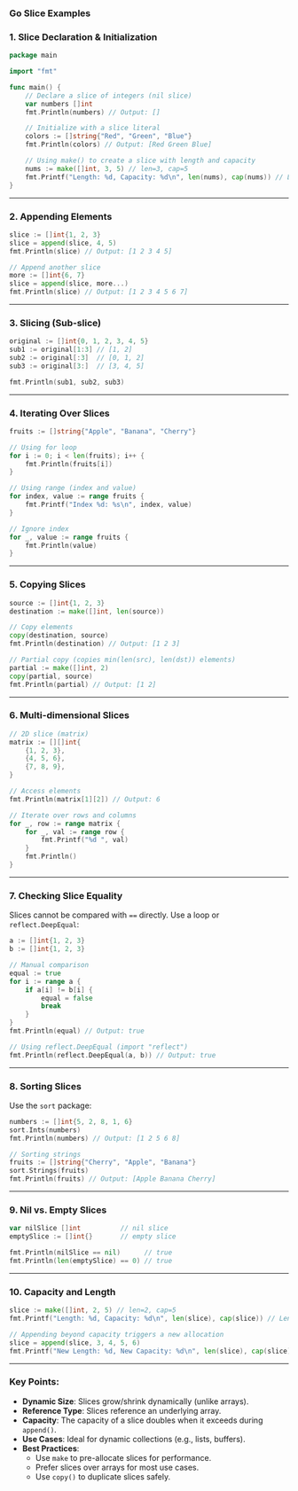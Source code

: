 ### Go Slice Examples

### 1. **Slice Declaration & Initialization**
```go
package main

import "fmt"

func main() {
    // Declare a slice of integers (nil slice)
    var numbers []int
    fmt.Println(numbers) // Output: []

    // Initialize with a slice literal
    colors := []string{"Red", "Green", "Blue"}
    fmt.Println(colors) // Output: [Red Green Blue]

    // Using make() to create a slice with length and capacity
    nums := make([]int, 3, 5) // len=3, cap=5
    fmt.Printf("Length: %d, Capacity: %d\n", len(nums), cap(nums)) // Length: 3, Capacity: 5
}
```

---

### 2. **Appending Elements**
```go
slice := []int{1, 2, 3}
slice = append(slice, 4, 5)
fmt.Println(slice) // Output: [1 2 3 4 5]

// Append another slice
more := []int{6, 7}
slice = append(slice, more...)
fmt.Println(slice) // Output: [1 2 3 4 5 6 7]
```

---

### 3. **Slicing (Sub-slice)**
```go
original := []int{0, 1, 2, 3, 4, 5}
sub1 := original[1:3] // [1, 2]
sub2 := original[:3]  // [0, 1, 2]
sub3 := original[3:]  // [3, 4, 5]

fmt.Println(sub1, sub2, sub3)
```

---

### 4. **Iterating Over Slices**
```go
fruits := []string{"Apple", "Banana", "Cherry"}

// Using for loop
for i := 0; i < len(fruits); i++ {
    fmt.Println(fruits[i])
}

// Using range (index and value)
for index, value := range fruits {
    fmt.Printf("Index %d: %s\n", index, value)
}

// Ignore index
for _, value := range fruits {
    fmt.Println(value)
}
```

---

### 5. **Copying Slices**
```go
source := []int{1, 2, 3}
destination := make([]int, len(source))

// Copy elements
copy(destination, source)
fmt.Println(destination) // Output: [1 2 3]

// Partial copy (copies min(len(src), len(dst)) elements)
partial := make([]int, 2)
copy(partial, source)
fmt.Println(partial) // Output: [1 2]
```

---

### 6. **Multi-dimensional Slices**
```go
// 2D slice (matrix)
matrix := [][]int{
    {1, 2, 3},
    {4, 5, 6},
    {7, 8, 9},
}

// Access elements
fmt.Println(matrix[1][2]) // Output: 6

// Iterate over rows and columns
for _, row := range matrix {
    for _, val := range row {
        fmt.Printf("%d ", val)
    }
    fmt.Println()
}
```

---

### 7. **Checking Slice Equality**
Slices cannot be compared with `==` directly. Use a loop or `reflect.DeepEqual`:
```go
a := []int{1, 2, 3}
b := []int{1, 2, 3}

// Manual comparison
equal := true
for i := range a {
    if a[i] != b[i] {
        equal = false
        break
    }
}
fmt.Println(equal) // Output: true

// Using reflect.DeepEqual (import "reflect")
fmt.Println(reflect.DeepEqual(a, b)) // Output: true
```

---

### 8. **Sorting Slices**
Use the `sort` package:
```go
numbers := []int{5, 2, 8, 1, 6}
sort.Ints(numbers)
fmt.Println(numbers) // Output: [1 2 5 6 8]

// Sorting strings
fruits := []string{"Cherry", "Apple", "Banana"}
sort.Strings(fruits)
fmt.Println(fruits) // Output: [Apple Banana Cherry]
```

---

### 9. **Nil vs. Empty Slices**
```go
var nilSlice []int          // nil slice
emptySlice := []int{}       // empty slice

fmt.Println(nilSlice == nil)      // true
fmt.Println(len(emptySlice) == 0) // true
```

---

### 10. **Capacity and Length**
```go
slice := make([]int, 2, 5) // len=2, cap=5
fmt.Printf("Length: %d, Capacity: %d\n", len(slice), cap(slice)) // Length: 2, Capacity: 5

// Appending beyond capacity triggers a new allocation
slice = append(slice, 3, 4, 5, 6)
fmt.Printf("New Length: %d, New Capacity: %d\n", len(slice), cap(slice)) // New Capacity: 10
```

---

### Key Points:
- **Dynamic Size**: Slices grow/shrink dynamically (unlike arrays).
- **Reference Type**: Slices reference an underlying array.
- **Capacity**: The capacity of a slice doubles when it exceeds during `append()`.
- **Use Cases**: Ideal for dynamic collections (e.g., lists, buffers).
- **Best Practices**:
  - Use `make` to pre-allocate slices for performance.
  - Prefer slices over arrays for most use cases.
  - Use `copy()` to duplicate slices safely.
